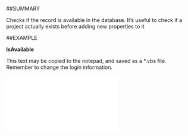 

##SUMMARY

Checks if the record is available in the database. It’s useful to check if a project actually exists before adding new properties to it


##EXAMPLE

**IsAvailable**

This text may be copied to the notepad, and saved as a *.vbs file. Remember to change the login information.

![](../../Examples/vbs/SOProject.IsAvailable.vbs.txt)





